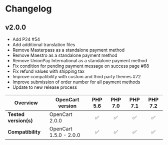 # Changelog

## v2.0.0

* Add P24 #54
* Add additional translation files
* Remove Masterpass as a standalone payment method
* Remove Maestro as a standalone payment method
* Remove UnionPay International as a standalone payment method
* Fix condition for pending payment message on success page #68
* Fix refund values with shipping tax
* Improve compatibility with custom and third party themes #72
* Improve submission of order number for all payment methods
* Update to new release process

|  Overview | OpenCart version | PHP 5.6 | PHP 7.0 | PHP 7.1 | PHP 7.2 |    
|---|---|:---:|:---:|:---:|:---:|  
| **Tested version(s)** | OpenCart 2.0.0 | &#9989; | &#9989; | &#9989; | &#9989; |  
| **Compatibility** | OpenCart 1.5.0 - 2.0.0 | &#9989; | &#9989; | &#9989; | &#9989; |    
